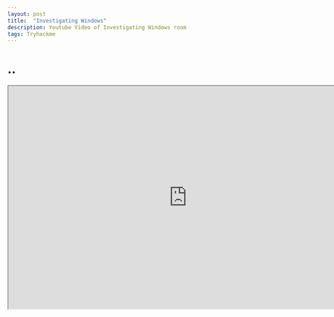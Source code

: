 ```yaml
---
layout: post
title:  "Investigating Windows"
description: Youtube Video of Investigating Windows room 
tags: Tryhackme
---
```


# ..

<iframe width="800" height="500"
src="https://www.youtube.com/embed/oIe1rR1_jeY" 
frameborder="1" 
allow="accelerometer; autoplay; encrypted-media; gyroscope; picture-in-picture" 
allowfullscreen></iframe>